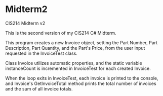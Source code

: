 # Midterm2
CIS214 Midterm v2

This is the second version of my CIS214 C# Midterm.

This program creates a new Invoice object, setting the Part Number, Part Description, Part Quantity, and the Part's Price, 
from the user input requested in the InvoiceTest class.

Class Invoice utilizes automatic properties, and the static variable instanceCount is incremented in InvoiceTest for each created Invoice.

When the loop exits in InvoiceTest, each invoice is printed to the console, and Invoice's GetInvoiceTotal method prints the total number of invoices and the sum of all invoice totals.
